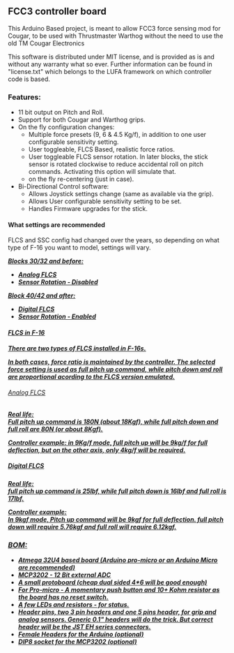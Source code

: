 ## FCC3 controller board
This Arduino Based project, is meant to allow FCC3 force sensing mod for Cougar, to be used with Thrustmaster Warthog without the need to use the old TM Cougar Electronics

This software is distributed under MIT license, and is provided as is and without any warranty what so ever. Further information can be found in "license.txt" which belongs to the LUFA framework on which controller code is based.

### Features:
  * 11 bit output on Pitch and Roll.
  * Support for both Cougar and Warthog grips.
  * On the fly configuration changes:
    * Multiple force presets (9, 6 & 4.5 Kg/f), in addition to one user configurable sensitivity setting.
    * User toggleable, FLCS Based, realistic force ratios.  
    * User toggleable FLCS sensor rotation. In later blocks, the stick sensor is rotated clockwise to reduce accidental roll on pitch commands. Activating this option will simulate that.
    * on the fly re-centering (just in case).
  * Bi-Directional Control software:
    * Allows Joystick settings change (same as available via the grip).
    * Allows User configurable sensitivity setting to be set.
    * Handles Firmware upgrades for the stick.

#### What settings are recommended
  FLCS and SSC config had changed over the years, so depending on what type of F-16 you want to model, settings will vary.

<b><u><i> Blocks 30/32 and before:
  * Analog FLCS
  * Sensor Rotation -  Disabled

<b><u><i> Block 40/42 and after:
  * Digital FLCS
  * Sensor Rotation - Enabled

#### FLCS in F-16
There are two types of FLCS installed in F-16s.</br>

In both cases, force ratio is maintained by the controller. The selected force setting is used as full pitch up command, while pitch down and roll are proportional acording to the FLCS version emulated.

###### Analog FLCS
  <b>Real life:</b><br>
   Full pitch up command is 180N (about 18Kgf), while full pitch down and full roll are 80N (or about 8Kgf).

  <b>Controller example:</b> in 9Kg/f mode, full pitch up will be 9kg/f for full deflection, but on the other axis, only 4kg/f will be required.

##### Digital FLCS
  <b>Real life:</b><br>
  full pitch up command is 25lbf, while full pitch down is 16lbf and full roll is 17lbf.

  <b>Controller example:</b><br>
  In 9kgf mode, Pitch up command will be  9kgf for full deflection. full pitch down will require 5.76kgf and full roll will require 6.12kgf.



### BOM:
* Atmega 32U4 based board ([Arduino pro-micro](http://www.ebay.com/sch/i.html?_from=R40&_trksid=p2050601.m570.l1313.TR0.TRC0.H0.Xarduino+pro-micro.TRS0&_nkw=arduino+pro-micro&_sacat=0) or an [Arduino Micro](https://www.arduino.cc/en/Main/arduinoBoardMicro) are recommended)
* [MCP3202](http://www.ebay.com/sch/i.html?_odkw=arduino+pro-micro&_osacat=0&_from=R40&_trksid=p2045573.m570.l1313.TR0.TRC0.H0.XMCP3202.TRS0&_nkw=MCP3202&_sacat=0) - 12 Bit external ADC
* A small protoboard (cheap dual sided 4*6 will be good enough)
* For Pro-micro - A momentary push button and 10+ Kohm resistor as the board has no reset switch.
* A few LEDs and resistors - for status.
* Header pins, two 3 pin headers and one 5 pins header, for grip and analog sensors. Generic 0.1" headers will do the trick. But correct header will be the [ JST EH series connectors](http://www.jst-belgium.be/productSeries.php?pid=46).
* Female Headers for the Arduino (optional)
* DIP8 socket for the MCP3202 (optional)
